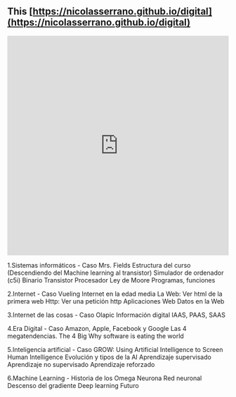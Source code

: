 ## This [https://nicolasserrano.github.io/digital](https://nicolasserrano.github.io/digital)

<iframe width="100%" height="500" src="https://nicolasserrano.github.io/digital/cover.html" frameborder="0" scrolling="no" onload="resizeIframe(this)"></iframe>

1.Sistemas informáticos - Caso Mrs. Fields
    Estructura del curso (Descendiendo del Machine learning al transistor)
    Simulador de ordenador (c5i)
    Binario
    Transistor
    Procesador
    Ley de Moore
    Programas, funciones

2.Internet - Caso Vueling
    Internet en la edad media
    La Web: Ver html de la primera web
    Http: Ver una petición http
    Aplicaciones Web
    Datos en la Web

3.Internet de las cosas - Caso Olapic
    Información digital
    IAAS, PAAS, SAAS

4.Era Digital - Caso Amazon, Apple, Facebook y Google
    Las 4 megatendencias. The 4 Big
    Why software is eating the world

5.Inteligencia artificial - Caso GROW: Using Artificial Intelligence to Screen Human Intelligence
    Evolución y tipos de la AI
    Aprendizaje supervisado
    Aprendizaje no supervisado
    Aprendizaje reforzado

6.Machine Learning - Historia de los Omega
    Neurona
    Red neuronal
    Descenso del gradiente
    Deep learning
    Futuro
